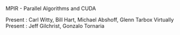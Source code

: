 MPIR - Parallel Algorithms and CUDA

Present : Carl Witty, Bill Hart, Michael Abshoff, Glenn Tarbox
Virtually Present : Jeff Gilchrist, Gonzalo Tornaria
